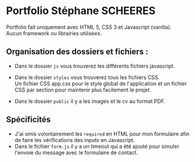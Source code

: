 # Portfolio Stéphane SCHEERES

Portfolio fait uniquement avec HTML 5, CSS 3 et Javascript (vanilla).  
Aucun framework ou librairies utilisées.

## Organisation des dossiers et fichiers :

- Dans le dossier `js` vous trouverez les différents fichiers javascript.

- Dans le dossier `styles` vous trouverez tous les fichiers CSS.  
  Un fichier CSS app.css pour le style global de l'application et un fichier CSS par section pour maintenir plus facilement le projet.

- Dans le dossier `public` il y a les images et le cv au format PDF.

## Spécificités

- J'ai omis volontairement les `required` en HTML pour mon formulaire afin de faire les vérifications des inputs en Javascript.
- Dans le fichier `form.js` il y a un timeout qui a été ajouté pour simuler l'envoie du message avec le formulaire de contact.

<!--
  TODO CHANGER LA SCROLL BAR
  TODO FAIRE ANIMATION SUR LES CHIFFRES DE LA BANNER
 -->
